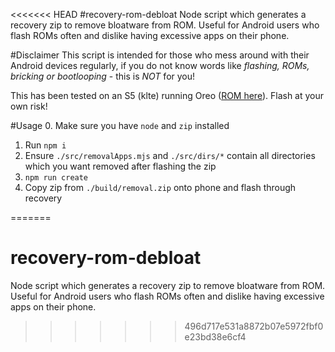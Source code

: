 <<<<<<< HEAD
#recovery-rom-debloat
Node script which generates a recovery zip to remove bloatware from ROM. Useful for Android users who flash ROMs often and dislike having excessive apps on their phone.

#Disclaimer
This script is intended for those who mess around with their Android devices regularly, if you do not know words like _flashing, ROMs, bricking or bootlooping_ - this is *NOT* for you!

This has been tested on an S5 (klte) running Oreo ([ROM here](https://forum.xda-developers.com/galaxy-s5/unified-development/rom-resurrection-remix-os-6-0-0-t3762443)). Flash at your own risk!

#Usage
0. Make sure you have `node` and `zip` installed
1. Run `npm i`
2. Ensure `./src/removalApps.mjs` and `./src/dirs/*` contain all directories which you want removed after flashing the zip
3. `npm run create`
4. Copy zip from `./build/removal.zip` onto phone and flash through recovery

=======
# recovery-rom-debloat
Node script which generates a recovery zip to remove bloatware from ROM. Useful for Android users who flash ROMs often and dislike having excessive apps on their phone.
>>>>>>> 496d717e531a8872b07e5972fbf0e23bd38e6cf4
